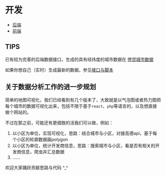 # 开发

- [后端](./backend/README.md)
- [前端](./frontend/README.md)

## TIPS

已有较为完善的后端数据接口，生成的具有经纬度的城市数据在 [停贷城市数据](../data/generated/citiesOnMap.json)

如果你想自己（实时）生成最新的数据，参见[接口与脚本](./backend/README.md#接口与脚本)

## 关于数据分析工作的进一步规划

简单的地图可视化，我们已经看到有几个版本了，大致就是以气泡图或者热力图把每个城市的数据可视化出来，包括不限于基于`react`、`php`等语言的，以及想直接做个网站的。

不过在那之前，可能还有更细致的活我们可以做，例如：
1. 以小区为单位，实现可视化，思路：结合城市与小区，对接高德api，基于每个小区的轮廓数据画polygon
2. 以小区为单位，统计开发商信息，思路：搜索城市与小区，看是否有相关的开发商信息，爬虫并汇总数据
3. ……

欢迎大家踊跃贡献思路与代码 ^_^
